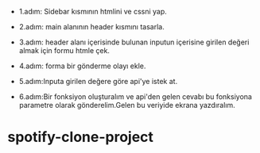 - 1.adım: Sidebar kısmının htmlini ve cssni yap.

- 2.adım: main alanının header kısmını tasarla.

- 3.adım: header alanı içerisinde bulunan inputun içerisine girilen değeri almak için formu htmle çek.

- 4.adım: forma bir gönderme olayı ekle.

- 5.adım:Inputa girilen değere göre api'ye istek at.

- 6.adım:Bir fonksiyon oluşturalım ve api'den gelen cevabı bu fonksiyona parametre olarak gönderelim.Gelen bu veriyide ekrana yazdıralım.
# spotify-clone-project
